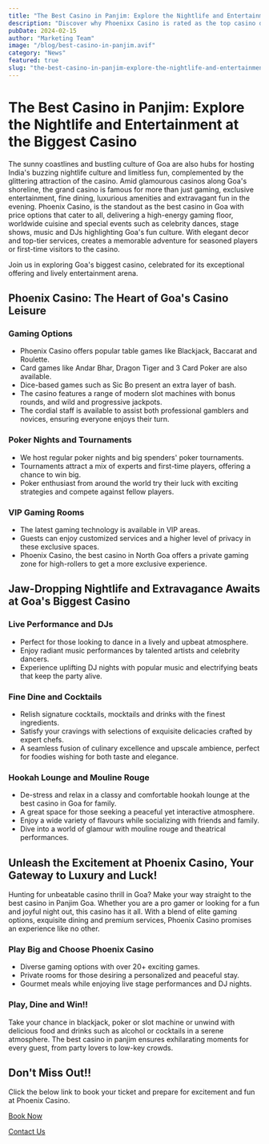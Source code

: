 ```yaml
---
title: "The Best Casino in Panjim: Explore the Nightlife and Entertainment at the Biggest Casino"
description: "Discover why Phoenixx Casino is rated as the top casino destination in Panjim"
pubDate: 2024-02-15
author: "Marketing Team"
image: "/blog/best-casino-in-panjim.avif"
category: "News"
featured: true
slug: "the-best-casino-in-panjim-explore-the-nightlife-and-entertainment-at-the-biggest-casino"
---
```

# The Best Casino in Panjim: Explore the Nightlife and Entertainment at the Biggest Casino

The sunny coastlines and bustling culture of Goa are also hubs for hosting India's buzzing nightlife culture and limitless fun, complemented by the glittering attraction of the casino. Amid glamourous casinos along Goa's shoreline, the grand casino is famous for more than just gaming, exclusive entertainment, fine dining, luxurious amenities and extravagant fun in the evening. Phoenix Casino, is the standout as the best casino in Goa with price options that cater to all, delivering a high-energy gaming floor, worldwide cuisine and special events such as celebrity dances, stage shows, music and DJs highlighting Goa's fun culture. With elegant decor and top-tier services, creates a memorable adventure for seasoned players or first-time visitors to the casino.

Join us in exploring Goa's biggest casino, celebrated for its exceptional offering and lively entertainment arena.

## Phoenix Casino: The Heart of Goa's Casino Leisure

### Gaming Options
- Phoenix Casino offers popular table games like Blackjack, Baccarat and Roulette.
- Card games like Andar Bhar, Dragon Tiger and 3 Card Poker are also available.
- Dice-based games such as Sic Bo present an extra layer of bash.
- The casino features a range of modern slot machines with bonus rounds, and wild and progressive jackpots.
- The cordial staff is available to assist both professional gamblers and novices, ensuring everyone enjoys their turn.

### Poker Nights and Tournaments
- We host regular poker nights and big spenders' poker tournaments.
- Tournaments attract a mix of experts and first-time players, offering a chance to win big.
- Poker enthusiast from around the world try their luck with exciting strategies and compete against fellow players.

### VIP Gaming Rooms
- The latest gaming technology is available in VIP areas.
- Guests can enjoy customized services and a higher level of privacy in these exclusive spaces.
- Phoenix Casino, the best casino in North Goa offers a private gaming zone for high-rollers to get a more exclusive experience.

## Jaw-Dropping Nightlife and Extravagance Awaits at Goa's Biggest Casino

### Live Performance and DJs
- Perfect for those looking to dance in a lively and upbeat atmosphere.
- Enjoy radiant music performances by talented artists and celebrity dancers.
- Experience uplifting DJ nights with popular music and electrifying beats that keep the party alive.

### Fine Dine and Cocktails
- Relish signature cocktails, mocktails and drinks with the finest ingredients.
- Satisfy your cravings with selections of exquisite delicacies crafted by expert chefs.
- A seamless fusion of culinary excellence and upscale ambience, perfect for foodies wishing for both taste and elegance.

### Hookah Lounge and Mouline Rouge
- De-stress and relax in a classy and comfortable hookah lounge at the best casino in Goa for family.
- A great space for those seeking a peaceful yet interactive atmosphere.
- Enjoy a wide variety of flavours while socializing with friends and family.
- Dive into a world of glamour with mouline rouge and theatrical performances.

## Unleash the Excitement at Phoenix Casino, Your Gateway to Luxury and Luck!

Hunting for unbeatable casino thrill in Goa? Make your way straight to the best casino in Panjim Goa. Whether you are a pro gamer or looking for a fun and joyful night out, this casino has it all. With a blend of elite gaming options, exquisite dining and premium services, Phoenix Casino promises an experience like no other.

### Play Big and Choose Phoenix Casino
- Diverse gaming options with over 20+ exciting games.
- Private rooms for those desiring a personalized and peaceful stay.
- Gourmet meals while enjoying live stage performances and DJ nights.

### Play, Dine and Win!!
Take your chance in blackjack, poker or slot machine or unwind with delicious food and drinks such as alcohol or cocktails in a serene atmosphere. The best casino in panjim ensures exhilarating moments for every guest, from party lovers to low-key crowds.

## Don't Miss Out!!

Click the below link to book your ticket and prepare for excitement and fun at Phoenix Casino.

[Book Now](https://www.phoenixcasino.in/)

[Contact Us](/contact) 